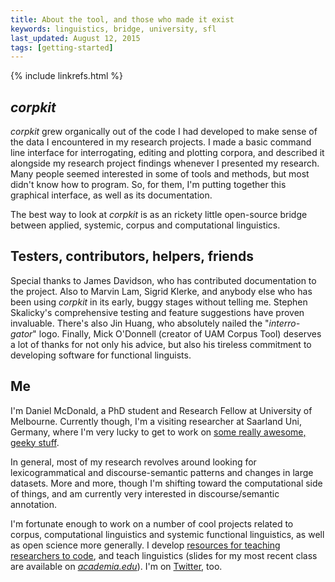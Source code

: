 ```yaml
---
title: About the tool, and those who made it exist
keywords: linguistics, bridge, university, sfl
last_updated: August 12, 2015
tags: [getting-started]
---
```

{% include linkrefs.html %} 

## *corpkit*

*corpkit* grew organically out of the code I had developed to make sense of the data I encountered in my research projects. I made a basic command line interface for interrogating, editing and plotting corpora, and described it alongside my research project findings whenever I presented my research. Many people seemed interested in some of tools and methods, but most didn't know how to program. So, for them, I'm putting together this graphical interface, as well as its documentation.

The best way to look at *corpkit* is as an rickety little open-source bridge between applied, systemic, corpus and computational linguistics.

## Testers, contributors, helpers, friends

Special thanks to James Davidson, who has contributed documentation to the project. Also to Marvin Lam, Sigrid Klerke, and anybody else who has been using *corpkit* in its early, buggy stages without telling me. Stephen Skalicky's comprehensive testing and feature suggestions have proven invaluable. There's also Jin Huang, who absolutely nailed the "*interro-gator*" logo. Finally, Mick O'Donnell (creator of UAM Corpus Tool) deserves a lot of thanks for not only his advice, but also his tireless commitment to developing software for functional linguists.

## Me

I'm Daniel McDonald, a PhD student and Research Fellow at University of Melbourne. Currently though, I'm a visiting researcher at Saarland Uni, Germany, where I'm very lucky to get to work on [some really awesome, geeky stuff](http://www.sfb1102.uni-saarland.de/?page_id=59).

In general, most of my research revolves around looking for lexicogrammatical and discourse-semantic patterns and changes in large datasets. More and more, though I'm shifting toward the computational side of things, and am currently very interested in discourse/semantic annotation.

I'm fortunate enough to work on a number of cool projects related to corpus, computational linguistics and systemic functional linguistics, as well as open science more generally. I develop [resources for teaching researchers to code](https://github.com/resbaz/nltk), and teach linguistics (slides for my most recent class are available on [*academia.edu*](https://unimelb.academia.edu/danielmcdonald)). I'm on [Twitter](https://twitter.com/interro_gator), too.
